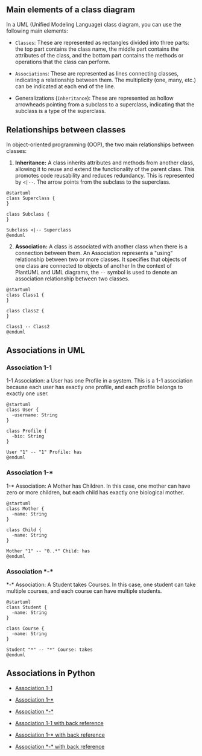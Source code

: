 ```toc
```

## Main elements of a class diagram

In a UML (Unified Modeling Language) class diagram, you can use the following main elements:

- `Classes`: These are represented as rectangles divided into three parts: the top part contains the class name, the middle part contains the attributes of the class, and the bottom part contains the methods or operations that the class can perform.

- `Associations`: These are represented as lines connecting classes, indicating a relationship between them. The multiplicity (one, many, etc.) can be indicated at each end of the line.

- Generalizations (`Inheritance`): These are represented as hollow arrowheads pointing from a subclass to a superclass, indicating that the subclass is a type of the superclass.

## Relationships between classes

In object-oriented programming (OOP), the two main relationships between classes:

1. **Inheritance:** A class inherits attributes and methods from another class, allowing it to reuse and extend the functionality of the parent class. This promotes code reusability and reduces redundancy. This is represented by `<|--`. The arrow points from the subclass to the superclass.

```plantuml
@startuml
class Superclass {
}

class Subclass {
}

Subclass <|-- Superclass
@enduml
```

2. **Association:** A class is associated with another class when there is a connection between them. An Association represents a "using" relationship between two or more classes. It specifies that objects of one class are connected to objects of another In the context of PlantUML and UML diagrams, the `--` symbol is used to denote an association relationship between two classes.

```plantuml
@startuml
class Class1 {
}

class Class2 {
}

Class1 -- Class2
@enduml
```

## Associations in UML

### Association 1-1
1-1 Association: a User has one Profile in a system. This is a 1-1 association because each user has exactly one profile, and each profile belongs to exactly one user.

```plantuml
@startuml
class User {
  -username: String
}

class Profile {
  -bio: String
}

User "1" -- "1" Profile: has
@enduml
```

### Association 1-*
1-* Association: A Mother has Children. In this case, one mother can have zero or more children, but each child has exactly one biological mother.

```plantuml
@startuml
class Mother {
  -name: String
}

class Child {
  -name: String
}

Mother "1" -- "0..*" Child: has
@enduml
```

### Association \*-\*
\*-\* Association: A Student takes Courses. In this case, one student can take multiple courses, and each course can have multiple students.

```plantuml
@startuml
class Student {
  -name: String
}

class Course {
  -name: String
}

Student "*" -- "*" Course: takes
@enduml
```


## Associations in Python

- [Association 1-1](association11.py)
- [Association 1-*](association1N.py)
- [Association \*-\*](associationNN.py)

- [Association 1-1 with back reference](association11_back_reference.py)
- [Association 1-* with back reference](association1N_back_reference.py)
- [Association \*-\* with back reference](associationNN_back_reference.py)
